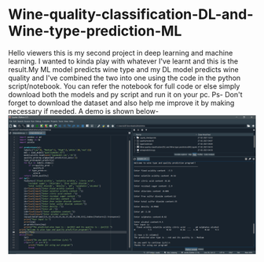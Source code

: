 # Wine-quality-classification-DL-and-Wine-type-prediction-ML
Hello viewers this is my second project in deep learning and machine learning.
I wanted to kinda play with whatever I've learnt and this is the result.My ML model predicts wine type and my DL model predicts wine quality and 
I've combined the two into one using the code in the python script/notebook.
You can refer the notebook for full code or else simply download both the models and py script and run it on your pc.
Ps- Don't forget to download the dataset and also help me improve it by making necessary if needed.
A demo is shown below-
![Screenshot](demo.png)
